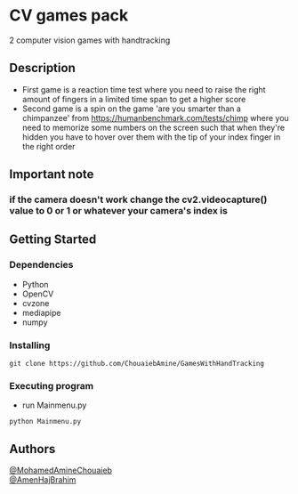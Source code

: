 # CV games pack
 2 computer vision games with handtracking
## Description
* First game is a reaction time test where you need to raise the right amount of fingers in a limited time span to get a higher score
* Second game is a spin on the game 'are you smarter than a chimpanzee' from https://humanbenchmark.com/tests/chimp where you need to memorize some numbers on the screen such that when they're hidden you have to hover over them with the tip of your index finger in the right order 
## Important note
### if the camera doesn't work change the cv2.videocapture() value to 0 or 1 or whatever your camera's index is
## Getting Started
### Dependencies
* Python
* OpenCV
* cvzone
* mediapipe
* numpy
### Installing
```
git clone https://github.com/ChouaiebAmine/GamesWithHandTracking
```
### Executing program
- run Mainmenu.py
```
python Mainmenu.py
```
## Authors
[@MohamedAmineChouaieb](https://github.com/ChouaiebAmine) <br>
[@AmenHajBrahim](https://github.com/Amen-Haj-Brahim)
